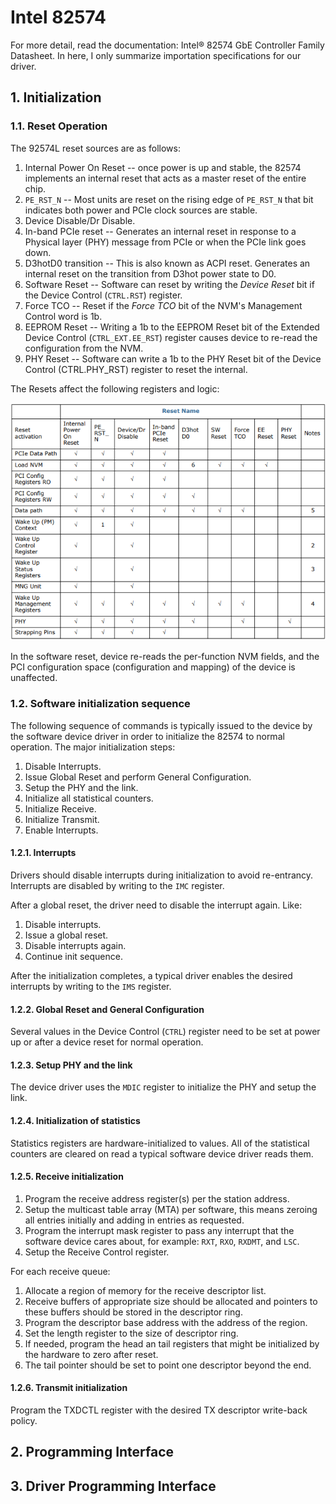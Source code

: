 # Intel 82574

For more detail, read the documentation: Intel® 82574 GbE Controller Family Datasheet. In here, I only summarize importation specifications for our driver.

## 1. Initialization

### 1.1. Reset Operation

The 92574L reset sources are as follows:

1. Internal Power On Reset -- once power is up and stable, the 82574 implements an internal reset that acts as a master reset of the entire chip.
2. `PE_RST_N` -- Most units are reset on the rising edge of `PE_RST_N` that bit indicates both power and PCIe clock sources are stable.
3. Device Disable/Dr Disable.
4. In-band PCIe reset -- Generates an internal reset in response to a Physical layer (PHY) message from PCIe or when the PCIe link goes down.
5. D3hotD0 transition -- This is also known as ACPI reset. Generates an internal reset on the transition from D3hot power state to D0.
6. Software Reset -- Software can reset by writing the *Device Reset* bit if the Device Control (`CTRL.RST`) register.
7. Force TCO -- Reset if the *Force TCO* bit of the NVM's Management Control word is 1b.
8. EEPROM Reset -- Writing a 1b to the EEPROM Reset bit of the Extended Device Control (`CTRL_EXT.EE_RST`) register causes device to re-read the configuration from the NVM.
9. PHY Reset -- Software can write a 1b to the PHY Reset bit of the Device Control (CTRL.PHY_RST) register to reset the internal.

The Resets affect the following registers and logic:

![Resets](res/82574_resets.png)

In the software reset, device re-reads the per-function NVM fields, and the PCI configuration space (configuration and mapping) of the device is unaffected.

### 1.2. Software initialization sequence

The following sequence of commands is typically issued to the device by the software device driver in order to initialize the 82574 to normal operation. The major initialization steps:

1. Disable Interrupts.
2. Issue Global Reset and perform General Configuration.
3. Setup the PHY and the link.
4. Initialize all statistical counters.
5. Initialize Receive.
6. Initialize Transmit.
7. Enable Interrupts.

#### 1.2.1. Interrupts

Drivers should disable interrupts during initialization to avoid re-entrancy. Interrupts are disabled by writing to the `IMC` register.

After a global reset, the driver need to disable the interrupt again. Like:

1. Disable interrupts.
2. Issue a global reset.
3. Disable interrupts again.
4. Continue init sequence.

After the initialization completes, a typical driver enables the desired interrupts by writing to the `IMS` register.

#### 1.2.2. Global Reset and General Configuration

Several values in the Device Control (`CTRL`) register need to be set at power up or after a device reset for normal operation.

#### 1.2.3. Setup PHY and the link

The device driver uses the `MDIC` register to initialize the PHY and setup the link.

#### 1.2.4. Initialization of statistics

Statistics registers are hardware-initialized to values. All of the statistical counters are cleared on read a typical software device driver reads them.

#### 1.2.5. Receive initialization

1. Program the receive address register(s) per the station address.
2. Setup the multicast table array (MTA) per software, this means zeroing all entries initially and adding in entries as requested.
3. Program the interrupt mask register to pass any interrupt that the software device cares about, for example: `RXT`, `RXO`, `RXDMT`, and `LSC`.
4. Setup the Receive Control register.

For each receive queue:

1. Allocate a region of memory for the receive descriptor list.
2. Receive buffers of appropriate size should be allocated and pointers to these buffers should be stored in the descriptor ring.
3. Program the descriptor base address with the address of the region.
4. Set the length register to the size of descriptor ring.
5. If needed, program the head an tail registers that might be initialized by the hardware to zero after reset.
6. The tail pointer should be set to point one descriptor beyond the end.

#### 1.2.6. Transmit initialization

Program the TXDCTL register with the desired TX descriptor write-back policy.

## 2. Programming Interface

## 3. Driver Programming Interface
